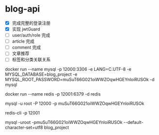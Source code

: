 # blog-api

- [x] 完成完整的登录注册
- [x] 实现 jwtGuard
- [ ] user/auth/role 完成
- [ ] article 完成
- [ ] comment 完成
- [ ] 文章推荐
- [ ] 标签和分类关联关系

docker run --name mysql -p 12000:3306 -e LANG=C.UTF-8 -e MYSQL_DATABASE=blog_project -e MYSQL_ROOT_PASSWORD=muSuT66G021oiWWZOqwHGEYnloiRUSOk -d mysql

docker run --name redis -p 12001:6379 -d redis

mysql -u root -P 12000 -p muSuT66G021oiWWZOqwHGEYnloiRUSOk

redis-cli -p 12001

mysql -uroot -pmuSuT66G021oiWWZOqwHGEYnloiRUSOk --default-character-set=utf8 blog_project
